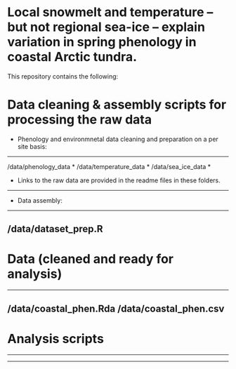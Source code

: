 # Local snowmelt and temperature – but not regional sea-ice – explain variation in spring phenology in coastal Arctic tundra. 

This repository contains the following:

# Data cleaning & assembly scripts for processing the raw data 

- Phenology and environmnetal data cleaning and preparation on a per site basis:
---
/data/phenology_data *
/data/temperature_data * 
/data/sea_ice_data *

* Links to the raw data are provided in the readme files in these folders.
---
- Data assembly:
---
/data/dataset_prep.R
---

# Data (cleaned and ready for analysis)
---
/data/coastal_phen.Rda
/data/coastal_phen.csv
---

# Analysis scripts
---

---
